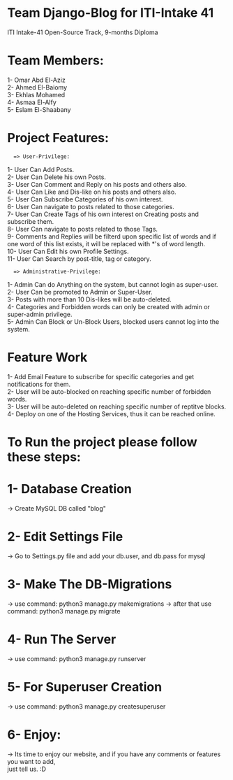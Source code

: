 # Team Django-Blog for ITI-Intake 41
ITI Intake-41 Open-Source Track, 9-months Diploma

# Team Members:
1- Omar Abd El-Aziz <br /> 
2- Ahmed El-Baiomy <br /> 
3- Ekhlas Mohamed <br /> 
4- Asmaa El-Alfy <br /> 
5- Eslam El-Shaabany <br /> 

# Project Features:
      => User-Privilege:
1- User Can Add Posts. <br /> 
2- User Can Delete his own Posts. <br /> 
3- User Can Comment and Reply on his posts and others also. <br /> 
4- User Can Like and Dis-like on his posts and others also. <br /> 
5- User Can Subscribe Categories of his own interest. <br /> 
6- User Can navigate to posts related to those categories. <br /> 
7- User Can Create Tags of his own interest on Creating posts and subscribe them. <br /> 
8- User Can navigate to posts related to those Tags. <br /> 
9- Comments and Replies will be filterd upon specific list of words and if  <br /> 
    one word of this list exists, it will be replaced with *'s of word length. <br /> 
10- User Can Edit his own Profile Settings. <br /> 
11- User Can Search by post-title, tag or category. <br /> 

      => Administrative-Privilege:
1- Admin Can do Anything on the system, but cannot login as super-user. <br /> 
2- User Can be promoted to Admin or Super-User. <br /> 
3- Posts with more than 10 Dis-likes will be auto-deleted. <br /> 
4- Categories and Forbidden words can only be created with admin or super-admin privilege. <br /> 
5- Admin Can Block or Un-Block Users, blocked users cannot log into the system. <br /> 



# Feature Work
1- Add Email Feature to subscribe for specific categories and get notifications for them. <br /> 
2- User will be auto-blocked on reaching specific number of forbidden words. <br /> 
3- User will be auto-deleted on reaching specific number of reptitve blocks. <br /> 
4- Deploy on one of the Hosting Services, thus it can be reached online. <br /> 



# To Run the project please follow these steps:
# 1- Database Creation
-> Create MySQL DB called "blog"
# 2- Edit Settings File
-> Go to Settings.py file and add your db.user, and db.pass for mysql
# 3- Make The DB-Migrations
-> use command: python3 manage.py makemigrations
-> after that use command: python3 manage.py migrate
# 4- Run The Server
-> use command: python3 manage.py runserver
# 5- For Superuser Creation
-> use command: python3 manage.py createsuperuser
# 6- Enjoy:
-> Its time to enjoy our website, and if you have any comments or features you want to add, <br /> 
    just tell us. :D
